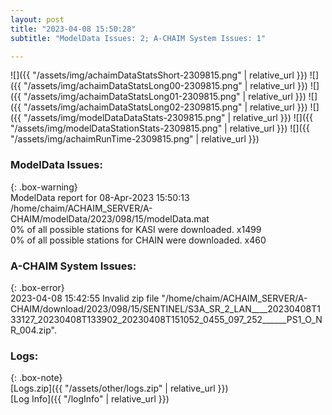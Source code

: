 ```yaml
---
layout: post
title: "2023-04-08 15:50:28"
subtitle: "ModelData Issues: 2; A-CHAIM System Issues: 1"

---
```


![]({{ "/assets/img/achaimDataStatsShort-2309815.png" | relative_url }})
![]({{ "/assets/img/achaimDataStatsLong00-2309815.png" | relative_url }})
![]({{ "/assets/img/achaimDataStatsLong01-2309815.png" | relative_url }})
![]({{ "/assets/img/achaimDataStatsLong02-2309815.png" | relative_url }})
![]({{ "/assets/img/modelDataDataStats-2309815.png" | relative_url }})
![]({{ "/assets/img/modelDataStationStats-2309815.png" | relative_url }})
![]({{ "/assets/img/achaimRunTime-2309815.png" | relative_url }})


### ModelData Issues:  
  
{: .box-warning}  
 ModelData report for 08-Apr-2023 15:50:13   
 /home/chaim/ACHAIM_SERVER/A-CHAIM/modelData/2023/098/15/modelData.mat   
 0% of all possible stations for KASI were downloaded. x1499   
 0% of all possible stations for CHAIN were downloaded. x460   
  
### A-CHAIM System Issues:  
  
{: .box-error}  
2023-04-08 15:42:55 Invalid zip file "/home/chaim/ACHAIM_SERVER/A-CHAIM/download/2023/098/15/SENTINEL/S3A_SR_2_LAN____20230408T133127_20230408T133902_20230408T151052_0455_097_252______PS1_O_NR_004.zip".  

### Logs:  
  
{: .box-note}  
[Logs.zip]({{ "/assets/other/logs.zip" | relative_url }})  
[Log Info]({{ "/logInfo" | relative_url }})  
